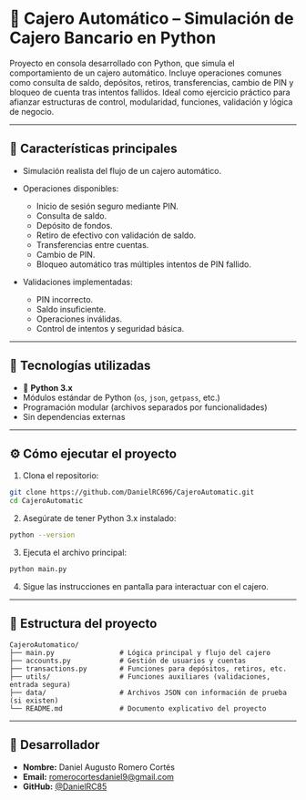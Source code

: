 # 🏧 **Cajero Automático – Simulación de Cajero Bancario en Python**

Proyecto en consola desarrollado con Python, que simula el comportamiento de un cajero automático. Incluye operaciones comunes como consulta de saldo, depósitos, retiros, transferencias, cambio de PIN y bloqueo de cuenta tras intentos fallidos.
Ideal como ejercicio práctico para afianzar estructuras de control, modularidad, funciones, validación y lógica de negocio.

---

## 🚀 **Características principales**

* Simulación realista del flujo de un cajero automático.
* Operaciones disponibles:

  * Inicio de sesión seguro mediante PIN.
  * Consulta de saldo.
  * Depósito de fondos.
  * Retiro de efectivo con validación de saldo.
  * Transferencias entre cuentas.
  * Cambio de PIN.
  * Bloqueo automático tras múltiples intentos de PIN fallido.
* Validaciones implementadas:

  * PIN incorrecto.
  * Saldo insuficiente.
  * Operaciones inválidas.
  * Control de intentos y seguridad básica.

---

## 🧰 **Tecnologías utilizadas**

* 🐍 **Python 3.x**
* Módulos estándar de Python (`os`, `json`, `getpass`, etc.)
* Programación modular (archivos separados por funcionalidades)
* Sin dependencias externas

---

## ⚙️ **Cómo ejecutar el proyecto**

1. Clona el repositorio:

```bash
git clone https://github.com/DanielRC696/CajeroAutomatic.git
cd CajeroAutomatic
```

2. Asegúrate de tener Python 3.x instalado:

```bash
python --version
```

3. Ejecuta el archivo principal:

```bash
python main.py
```

4. Sigue las instrucciones en pantalla para interactuar con el cajero.

---

## 📁 **Estructura del proyecto**

```
CajeroAutomatico/
├── main.py                # Lógica principal y flujo del cajero
├── accounts.py            # Gestión de usuarios y cuentas
├── transactions.py        # Funciones para depósitos, retiros, etc.
├── utils/                 # Funciones auxiliares (validaciones, entrada segura)
├── data/                  # Archivos JSON con información de prueba (si existen)
└── README.md              # Documento explicativo del proyecto
```

---

## 👤 **Desarrollador**

* **Nombre:** Daniel Augusto Romero Cortés
* **Email:** [romerocortesdaniel9@gmail.com](mailto:romerocortesdaniel9@gmail.com)
* **GitHub:** [@DanielRC85](https://github.com/DanielRC85)






